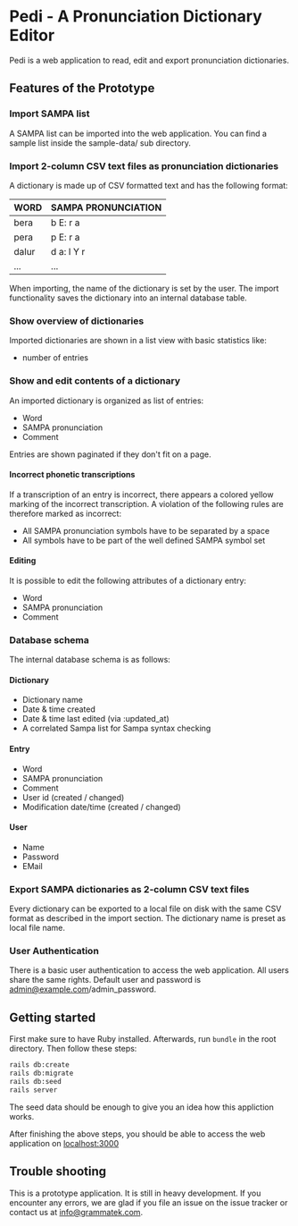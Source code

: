# Pedi - A Pronunciation Dictionary Editor

Pedi is a web application to read, edit and export pronunciation dictionaries. 

## Features of the Prototype

### Import SAMPA list

A SAMPA list can be imported into the web application. You can find a sample list inside the sample-data/ sub directory.

### Import 2-column CSV text files as pronunciation dictionaries

A dictionary is made up of CSV formatted text and has the following format:

|  **WORD** | **SAMPA PRONUNCIATION**  |
|---|---|
|   bera |  b E: r a |
|   pera |  p E: r a |
|   dalur |  d a: l Y r |
|   ... |  ... |

When importing, the name of the dictionary is set by the user.
The import functionality saves the dictionary into an internal database table.


### Show overview of dictionaries

Imported dictionaries are shown in a list view with basic statistics like:

- number of entries


### Show and edit contents of a dictionary

An imported dictionary is organized as list of entries:
- Word
- SAMPA pronunciation
- Comment

Entries are shown paginated if they don't fit on a page.

#### Incorrect phonetic transcriptions

If a transcription of an entry is incorrect, there appears a colored yellow marking of
the incorrect transcription. A violation of the following rules are therefore marked as incorrect:

- All SAMPA pronunciation symbols have to be separated by a space
- All symbols have to be part of the well defined SAMPA symbol set


#### Editing

It is possible to edit the following attributes of a dictionary entry:

- Word
- SAMPA pronunciation
- Comment

### Database schema

The internal database schema is as follows:

#### Dictionary

- Dictionary name
- Date & time created
- Date & time last edited (via :updated_at)
- A correlated Sampa list for Sampa syntax checking
 
#### Entry

- Word
- SAMPA pronunciation
- Comment
- User id (created / changed)
- Modification date/time (created / changed)

#### User

- Name
- Password
- EMail

### Export SAMPA  dictionaries as 2-column CSV text files

Every dictionary can be exported to a local file on disk with the same CSV format as described in the import section.
The dictionary name is preset as local file name.

### User Authentication

There is a basic user authentication to access the web application. All users share the same rights. Default user and password is admin@example.com/admin_password.

## Getting started

First make sure to have Ruby installed. Afterwards, run `bundle` in the root directory. Then follow these steps:

```bash
rails db:create
rails db:migrate
rails db:seed
rails server
````

The seed data should be enough to give you an idea how this appliction works.

After finishing the above steps, you should be able to access the web application on [localhost:3000](http://localhost:3000)

## Trouble shooting

This is a prototype application. It is still in heavy development. If you encounter any errors, we are glad if you file an issue on the issue tracker or contact us at info@grammatek.com.
